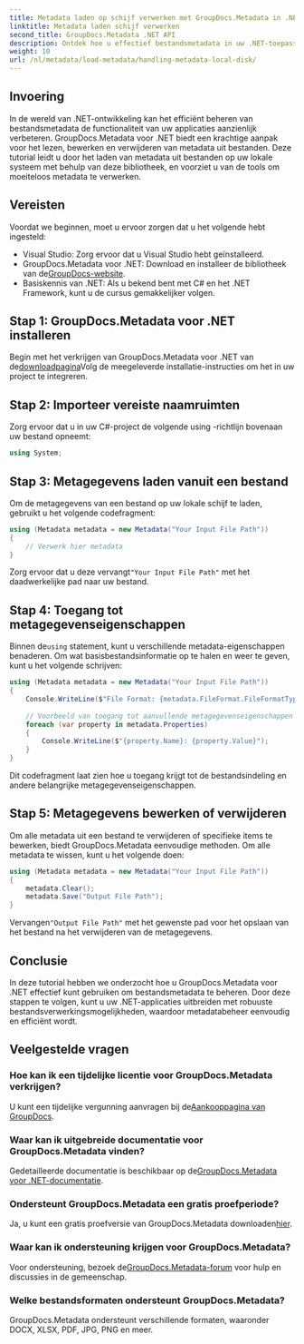 ```yaml
---
title: Metadata laden op schijf verwerken met GroupDocs.Metadata in .NET
linktitle: Metadata laden schijf verwerken
second_title: GroupDocs.Metadata .NET API
description: Ontdek hoe u effectief bestandsmetadata in uw .NET-toepassingen kunt beheren met GroupDocs.Metadata. Deze uitgebreide gids leidt u door het installatieproces en de toegang tot metadata-eigenschappen.
weight: 10
url: /nl/metadata/load-metadata/handling-metadata-local-disk/
---
```

## Invoering

In de wereld van .NET-ontwikkeling kan het efficiënt beheren van bestandsmetadata de functionaliteit van uw applicaties aanzienlijk verbeteren. GroupDocs.Metadata voor .NET biedt een krachtige aanpak voor het lezen, bewerken en verwijderen van metadata uit bestanden. Deze tutorial leidt u door het laden van metadata uit bestanden op uw lokale systeem met behulp van deze bibliotheek, en voorziet u van de tools om moeiteloos metadata te verwerken.

## Vereisten

Voordat we beginnen, moet u ervoor zorgen dat u het volgende hebt ingesteld:

- Visual Studio: Zorg ervoor dat u Visual Studio hebt geïnstalleerd.
-  GroupDocs.Metadata voor .NET: Download en installeer de bibliotheek van de[GroupDocs-website](https://releases.groupdocs.com/metadata/net/).
- Basiskennis van .NET: Als u bekend bent met C# en het .NET Framework, kunt u de cursus gemakkelijker volgen.

## Stap 1: GroupDocs.Metadata voor .NET installeren

 Begin met het verkrijgen van GroupDocs.Metadata voor .NET van de[downloadpagina](https://releases.groupdocs.com/metadata/net/)Volg de meegeleverde installatie-instructies om het in uw project te integreren.

## Stap 2: Importeer vereiste naamruimten

Zorg ervoor dat u in uw C#-project de volgende using -richtlijn bovenaan uw bestand opneemt:

```csharp
using System;
```

## Stap 3: Metagegevens laden vanuit een bestand

Om de metagegevens van een bestand op uw lokale schijf te laden, gebruikt u het volgende codefragment:

```csharp
using (Metadata metadata = new Metadata("Your Input File Path"))
{
    // Verwerk hier metadata
}
```

 Zorg ervoor dat u deze vervangt`"Your Input File Path"` met het daadwerkelijke pad naar uw bestand.

## Stap 4: Toegang tot metagegevenseigenschappen

 Binnen de`using` statement, kunt u verschillende metadata-eigenschappen benaderen. Om wat basisbestandsinformatie op te halen en weer te geven, kunt u het volgende schrijven:

```csharp
using (Metadata metadata = new Metadata("Your Input File Path"))
{
    Console.WriteLine($"File Format: {metadata.FileFormat.FileFormatType}");
    
    // Voorbeeld van toegang tot aanvullende metagegevenseigenschappen
    foreach (var property in metadata.Properties)
    {
        Console.WriteLine($"{property.Name}: {property.Value}");
    }
}
```

Dit codefragment laat zien hoe u toegang krijgt tot de bestandsindeling en andere belangrijke metagegevenseigenschappen. 

## Stap 5: Metagegevens bewerken of verwijderen

Om alle metadata uit een bestand te verwijderen of specifieke items te bewerken, biedt GroupDocs.Metadata eenvoudige methoden. Om alle metadata te wissen, kunt u het volgende doen:

```csharp
using (Metadata metadata = new Metadata("Your Input File Path"))
{
    metadata.Clear();
    metadata.Save("Output File Path");
}
```

 Vervangen`"Output File Path"` met het gewenste pad voor het opslaan van het bestand na het verwijderen van de metagegevens.

## Conclusie

In deze tutorial hebben we onderzocht hoe u GroupDocs.Metadata voor .NET effectief kunt gebruiken om bestandsmetadata te beheren. Door deze stappen te volgen, kunt u uw .NET-applicaties uitbreiden met robuuste bestandsverwerkingsmogelijkheden, waardoor metadatabeheer eenvoudig en efficiënt wordt.

## Veelgestelde vragen

### Hoe kan ik een tijdelijke licentie voor GroupDocs.Metadata verkrijgen?
 U kunt een tijdelijke vergunning aanvragen bij de[Aankooppagina van GroupDocs](https://purchase.groupdocs.com/temporary-license/).

### Waar kan ik uitgebreide documentatie voor GroupDocs.Metadata vinden?
 Gedetailleerde documentatie is beschikbaar op de[GroupDocs.Metadata voor .NET-documentatie](https://reference.groupdocs.com/metadata/net/).

### Ondersteunt GroupDocs.Metadata een gratis proefperiode?
 Ja, u kunt een gratis proefversie van GroupDocs.Metadata downloaden[hier](https://releases.groupdocs.com/).

### Waar kan ik ondersteuning krijgen voor GroupDocs.Metadata?
 Voor ondersteuning, bezoek de[GroupDocs.Metadata-forum](https://forum.groupdocs.com/c/metadata/14) voor hulp en discussies in de gemeenschap.

### Welke bestandsformaten ondersteunt GroupDocs.Metadata?
GroupDocs.Metadata ondersteunt verschillende formaten, waaronder DOCX, XLSX, PDF, JPG, PNG en meer.